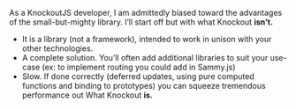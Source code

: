 As a KnockoutJS developer, I am admittedly biased toward the advantages of the small-but-mighty library. 
I’ll start off but with what Knockout **isn’t.**
* It is a library (not a framework), intended to work in unison with your other technologies.
* A complete solution. You’ll often add additional libraries to suit your use-case (ex:  to implement routing you could add in Sammy.js)
* Slow. If done correctly (deferred updates, using pure computed functions and binding to prototypes) you can squeeze tremendous performance out 
What Knockout **is.** 
